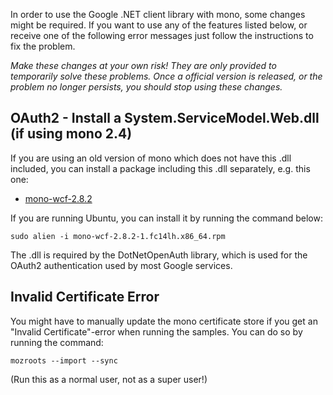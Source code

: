 In order to use the Google .NET client library with mono, some changes might be required. If you want to use any of the features listed below, or receive one of the following error messages just follow the instructions to fix the problem.

_Make these changes at your own risk! They are only provided to temporarily solve these problems. Once a official version is released, or the problem no longer persists, you should stop using these changes._

## OAuth2 - Install a System.ServiceModel.Web.dll (if using mono 2.4) ##
If you are using an old version of mono which does not have this .dll included, you can install a package including this .dll separately, e.g. this one:
  * [mono-wcf-2.8.2](ftp://rpmfind.net/linux/sourceforge/o/project/ou/outmodedbonsai/Ximian%20Mono/Fedora%20updates/mono%202.8.2%20for%20fc14/mono-wcf-2.8.2-1.fc14lh.x86_64.rpm)

If you are running Ubuntu, you can install it by running the command below:
```
sudo alien -i mono-wcf-2.8.2-1.fc14lh.x86_64.rpm
```

The .dll is required by the DotNetOpenAuth library, which is used for the OAuth2 authentication used by most Google services.

## Invalid Certificate Error ##
You might have to manually update the mono certificate store if you get an "Invalid Certificate"-error when running the samples. You can do so by running the command:
```
mozroots --import --sync
```
(Run this as a normal user, not as a super user!)
